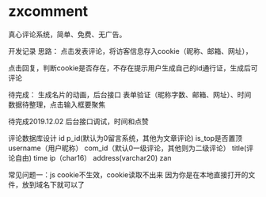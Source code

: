 # zxcomment
真心评论系统，简单、免费、无广告。

开发记录
思路：
点击发表评论，将访客信息存入cookie（昵称、邮箱、网址），

点击回复，判断cookie是否存在，不存在提示用户生成自己的id通行证，生成后可评论


待完成：
生成名片的动画，后台接口
表单验证（昵称字数、邮箱、网址）、时间数据待整理，点击输入框要聚焦

待完成2019.12.02
后台接口调试，时间和点赞

评论数据库设计
id 
p_id(默认为0留言系统，其他为文章评论)
is_top是否置顶
username（用户昵称）
com_id（默认0一级评论，其他则为二级评论）
title(评论自由)
time
ip（char16）
address(varchar20)
zan

常见问题一：js cookie不生效，cookie读取不出来
因为你是在本地直接打开的文件，放到域名下就可以了
